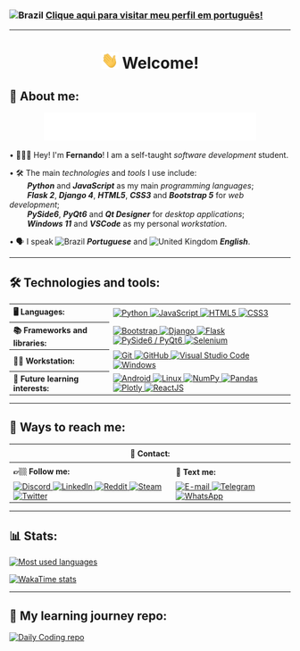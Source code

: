 ### <img src="https://cdn-icons-png.flaticon.com/512/197/197386.png" width="15" height="15" alt="Brazil" /> [Clique aqui para visitar meu perfil em português!](README-pt.md)

<hr>

<h1 align="center"> <img src="hello.gif" height="30" alt="Hello!"> Welcome!</h1>

<h2 align="left">👤 About me:</h2>

<p align="center">
  <img src="https://github.com/fernandoaafonseca/fernandoaafonseca/blob/main/description.svg" height="50" alt="My skills description">
</p>

<p>
  • 👨🏻‍💻 Hey! I'm <b>Fernando</b>! I am a self-taught <i>software development</i> student.
</p>

<p>
  • 🛠️ The main <i>technologies</i> and <i>tools</i> I use include:
  <br>
  &emsp;&emsp;
  <b><i>Python</i></b> and <b><i>JavaScript</i></b> as my main <i>programming languages</i>;
  <br>
  &emsp;&emsp;
  <b><i>Flask 2</i></b>, <b><i>Django 4</i></b>, <b><i>HTML5</i></b>, <b><i>CSS3</i></b> and <b><i>Bootstrap 5</i></b> for <i>web development</i>; 
  <br>
  &emsp;&emsp;
  <b><i>PySide6</i></b>, <b><i>PyQt6</i></b> and <b><i>Qt Designer</i></b> for <i>desktop applications</i>;
  <br>
  &emsp;&emsp;
  <b><i>Windows 11</i></b> and <b><i>VSCode</i></b> as my personal <i>workstation</i>. 
</p>

<p>
  • 🗣 I speak <img src="https://cdn-icons-png.flaticon.com/512/197/197386.png" width="15" height="15" alt="Brazil" /> <b><i>Portuguese</i></b> and <img src="https://cdn-icons-png.flaticon.com/512/323/323329.png" width="15" height="15" alt="United Kingdom" /> <b><i>English</i></b>.
</p>

<hr>

<h2 align="left">🛠 Technologies and tools:</h2>
<table>
  <tr>
    <th align="left" height="25" rowspan="2">🖥️ Languages:
    </th>
  </tr>

  <td>
    <a href="https://www.python.org" target="_blank"> <img src="https://img.shields.io/badge/Python-282C34?logo=python&logoColor=4584b6" alt="Python" height="25" /> </a>
    <a href="https://developer.mozilla.org/en-US/docs/Web/JavaScript/" target="_blank"> <img src="https://img.shields.io/badge/JavaScript-282C34?logo=javascript&logoColor=f7df1e" alt="JavaScript" height="25" /> </a>
    <a href="https://www.w3schools.com/html/" target="_blank"> <img src="https://img.shields.io/badge/HTML5-282C34?logo=html5&logoColor=E34F26" alt="HTML5" height="25" /> </a>
    <a href="https://developer.mozilla.org/docs/Web/CSS/" target="_blank"> <img src="https://img.shields.io/badge/CSS3-282C34?logo=css3&logoColor=1572B6" alt="CSS3" height="25" /> </a>
  </td>

  <tr>
    <th align="left" height="25" rowspan="2">📚 Frameworks and libraries:
    </th>
  </tr>

  <td>
    <a href="https://getbootstrap.com/" target="_blank"> <img src="https://img.shields.io/badge/Bootstrap-282C34?logo=bootstrap&logoColor=7952B3" alt="Bootstrap" height="25" /> </a>
    <a href="https://www.djangoproject.com/" target="_blank"> <img src="https://img.shields.io/badge/Django-282C34?logo=django&logoColor=FFFFFF" alt="Django" height="25" /> </a>
    <a href="https://flask.palletsprojects.com/" target="_blank"> <img src="https://img.shields.io/badge/Flask-282C34?logo=flask&logoColor=808080" alt="Flask" height="25" /> </a>
    <a href="https://wiki.qt.io/Qt_for_Python/" target="_blank"> <img src="https://img.shields.io/badge/PySide6 / PyQt6-282C34?logo=qt&logoColor=41CD52" alt="PySide6 / PyQt6" height="25" /> </a>
    <a href="https://www.selenium.dev/" target="_blank"> <img src="https://img.shields.io/badge/Selenium-282C34?logo=selenium&logoColor=43B02A" alt="Selenium" height="25" /> </a>
  </td>

  <tr>
    <th align="left" height="25" rowspan="2"> 👨‍💻 Workstation:
    </th>
  </tr>

  <td>
    <a href="https://git-scm.com/" target="_blank"> <img src="https://img.shields.io/badge/Git-282C34?logo=git&logoColor=F05032" alt="Git" height="25" /> </a>
    <a href="https://github.com/" target="_blank"> <img src="https://img.shields.io/badge/GitHub-282C34?logo=github&logoColor=ffffff" alt="GitHub" height="25" /> </a>
    <a href="https://code.visualstudio.com/" target="_blank"> <img src="https://img.shields.io/badge/VSCode-282C34?logo=visualstudiocode&logoColor=007ACC" alt="Visual Studio Code" height="25" /> </a>
    <a href="https://www.microsoft.com/windows/" target="_blank"> <img src="https://img.shields.io/badge/Windows-282C34?logo=windows&logoColor=0078D6" alt="Windows" height="25" /> </a>
  </td>

  <tr>
    <th align="left" height="25" rowspan="2"> 📝 Future learning interests:
    </th>
  </tr>

  <td>
    <a href="https://www.android.com/" target="_blank"> <img src="https://img.shields.io/badge/Android-282C34?logo=android&logoColor=3DDC84" alt="Android" height="25" /> </a>
    <a href="https://www.].org/" target="_blank"> <img src="https://img.shields.io/badge/Linux-282C34?logo=linux&logoColor=FCC624" alt="Linux" height="25" /> </a>
    <a href="https://numpy.org/" target="_blank"> <img src="https://img.shields.io/badge/NumPy-282C34?logo=numpy&logoColor=4ba9c8" alt="NumPy" height="25" /> </a>
    <a href="https://pandas.pydata.org/" target="_blank"> <img src="https://img.shields.io/badge/Pandas-282C34?logo=pandas&logoColor=ffffff" alt="Pandas" height="25" /> </a>
    <a href="https://plotly.com/" target="_blank"> <img src="https://img.shields.io/badge/Plotly-282C34?logo=plotly&logoColor=3F4F75" alt="Plotly" height="25" /> </a>
    <a href="https://react.dev/" target="_blank"> <img src="https://img.shields.io/badge/ReactJS-282C34?logo=react&logoColor=61DAFB" alt="ReactJS" height="25" /> </a>
  </td>
</table>

<hr>

<h2 align="left">👥 Ways to reach me:</h2>

<table>
  <tr>
    <th align="center" height="25" colspan="2">📲 Contact:
    </th>
  </tr>

  <tr>
    <th align="left" height="25">👉🏼 Follow me:
    </th>
    <th align="left" height="25">💬 Text me:
    </th>
  </tr>
  
  <tr>
    <td valign="top">
      <a href="https://discord.com/users/400446732401508382" target="_blank"> <img src="https://img.shields.io/badge/Discord-282C34?logo=discord&logoColor=E34F26" alt="Discord" height="25" /> </a>
      <a href="https://www.linkedin.com/in/fernandoaafonseca/" target="_blank"> <img src="https://img.shields.io/badge/LinkedIn-282C34?logo=linkedin&logoColor=0A66C2" alt="LinkedIn" height="25" /> </a>
      <a href="https://www.reddit.com/user/cosmofigaro" target="_blank"> <img src="https://img.shields.io/badge/Reddit-282C34?logo=reddit&logoColor=FF4500" alt="Reddit" height="25" /> </a>
      <a href="https://steamcommunity.com/id/cosmofigaro/" target="_blank"> <img src="https://img.shields.io/badge/Steam-282C34?logo=steam&logoColor=ffffff" alt="Steam" height="25" /> </a>
      <a href="https://twitter.com/fernando_aaf" target="_blank"> <img src="https://img.shields.io/badge/Twitter-282C34?logo=twitter&logoColor=1DA1F2" alt="Twitter" height="25" /> </a>
    </td>

  <td valign="top">
    <a href="mailto:fernando.aaf@hotmail.com" target="_blank"> <img src="https://img.shields.io/badge/Email-282C34?logo=maildotru&logoColor=005FF9" alt="E-mail" height="25" /> </a>
    <a href="https://t.me/fernandoaafonseca" target="_blank"> <img src="https://img.shields.io/badge/Telegram-282C34?logo=telegram&logoColor=26A5E4" alt="Telegram" height="25" /> </a>
    <a href="https://wa.me/5531975156089?text=Hey%21" target="_blank"> <img src="https://img.shields.io/badge/WhatsApp-282C34?logo=whatsapp&logoColor=25D366" alt="WhatsApp" height="25" /> </a>
  </td>
</table>

<hr>

<h2 align="left">📊 Stats:</h2>
  <p>
    <a href="https://github.com/fernandoaafonseca?tab=repositories">
      <img src="https://github-readme-stats.vercel.app/api/top-langs?username=fernandoaafonseca&hide_border=true&custom_title=Most%20used%20languages&theme=dracula" alt="Most used languages" />
    </a>
  </p>
  <p>
    <a href="https://wakatime.com/@fernandoaafonseca">
      <img src="https://github-readme-stats.vercel.app/api/wakatime?username=fernandoaafonseca&hide_border=true&custom_title=Wakatime%20stats&hide=other&layout=compact&theme=dracula" alt="WakaTime stats" />
    </a>
  </p>

<hr>

<h2 align="left">📂 My learning journey repo:</h2>
  <a href="https://github.com/fernandoaafonseca/daily-coding">
    <img src="https://github-readme-stats.vercel.app/api/pin/?username=fernandoaafonseca&repo=daily-coding&show_owner=true&hide_border=true&theme=dracula" alt="Daily Coding repo" />
  </a>
